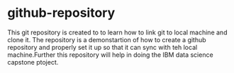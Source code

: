# github-repository
This git repository is created to to learn how to link git to local machine and clone it.
The repository is a demonstartion of how to create a github repository and properly set it up so that it can sync with teh local machine.Further this repository will help in doing the IBM data science capstone ptoject.
